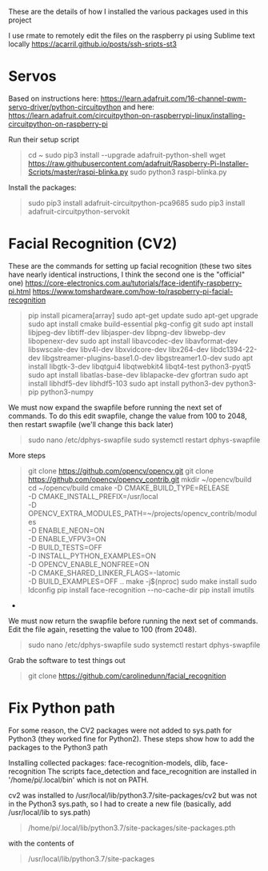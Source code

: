 These are the details of how I installed the various packages used in this project

I use rmate to remotely edit the files on the raspberry pi using Sublime text locally
https://acarril.github.io/posts/ssh-sripts-st3


# Servos

Based on instructions here: https://learn.adafruit.com/16-channel-pwm-servo-driver/python-circuitpython
and here: https://learn.adafruit.com/circuitpython-on-raspberrypi-linux/installing-circuitpython-on-raspberry-pi

Run their setup script
> cd ~
sudo pip3 install --upgrade adafruit-python-shell
wget https://raw.githubusercontent.com/adafruit/Raspberry-Pi-Installer-Scripts/master/raspi-blinka.py
sudo python3 raspi-blinka.py

Install the packages:
> sudo pip3 install adafruit-circuitpython-pca9685
sudo pip3 install adafruit-circuitpython-servokit


# Facial Recognition (CV2)

These are the commands for setting up facial recognition (these two sites have nearly identical instructions, I think the second one is the "official" one)
	https://core-electronics.com.au/tutorials/face-identify-raspberry-pi.html
	https://www.tomshardware.com/how-to/raspberry-pi-facial-recognition

> pip install picamera[array]
sudo apt-get update
sudo apt-get upgrade
sudo apt install cmake build-essential pkg-config git
sudo apt install libjpeg-dev libtiff-dev libjasper-dev libpng-dev libwebp-dev libopenexr-dev
sudo apt install libavcodec-dev libavformat-dev libswscale-dev libv4l-dev libxvidcore-dev libx264-dev libdc1394-22-dev libgstreamer-plugins-base1.0-dev libgstreamer1.0-dev
sudo apt install libgtk-3-dev libqtgui4 libqtwebkit4 libqt4-test python3-pyqt5
sudo apt install libatlas-base-dev liblapacke-dev gfortran
sudo apt install libhdf5-dev libhdf5-103
sudo apt install python3-dev python3-pip python3-numpy

We must now expand the swapfile before running the next set of commands. To do this edit swapfile, change the value from 100 to 2048, then restart swapfile (we'll change this back later)
> sudo nano /etc/dphys-swapfile
sudo systemctl restart dphys-swapfile

More steps
> git clone https://github.com/opencv/opencv.git
git clone https://github.com/opencv/opencv_contrib.git
mkdir ~/opencv/build
cd ~/opencv/build
cmake -D CMAKE_BUILD_TYPE=RELEASE \
-D CMAKE_INSTALL_PREFIX=/usr/local \
-D OPENCV_EXTRA_MODULES_PATH=~/projects/opencv_contrib/modules \
-D ENABLE_NEON=ON \
-D ENABLE_VFPV3=ON \
-D BUILD_TESTS=OFF \
-D INSTALL_PYTHON_EXAMPLES=ON \
-D OPENCV_ENABLE_NONFREE=ON \
-D CMAKE_SHARED_LINKER_FLAGS=-latomic \
-D BUILD_EXAMPLES=OFF ..
make -j$(nproc)
sudo make install
sudo ldconfig
pip install face-recognition --no-cache-dir
pip install imutils
- 

We must now return the swapfile before running the next set of commands. Edit the file again, resetting the value to 100 (from 2048).
> sudo nano /etc/dphys-swapfile
sudo systemctl restart dphys-swapfile

Grab the software to test things out
> git clone https://github.com/carolinedunn/facial_recognition


# Fix Python path

For some reason, the CV2 packages were not added to sys.path for Python3 (they worked fine for Python2).  These steps show how to add the packages to the Python3 path

Installing collected packages: face-recognition-models, dlib, face-recognition
The scripts face_detection and face_recognition are installed in '/home/pi/.local/bin' which is not on PATH.

cv2 was installed to /usr/local/lib/python3.7/site-packages/cv2 but was not in the Python3 sys.path, so I had to create a new file (basically, add /usr/local/lib to sys.path)
> /home/pi/.local/lib/python3.7/site-packages/site-packages.pth

with the contents of 
> /usr/local/lib/python3.7/site-packages

